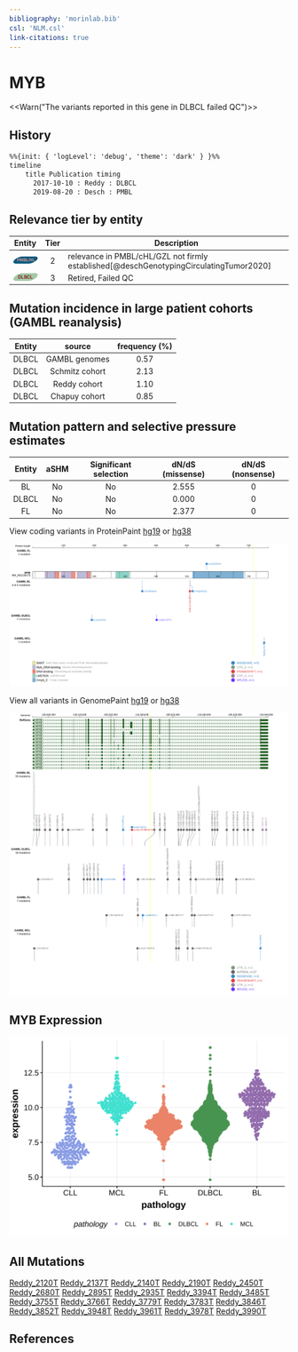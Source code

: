 ```yaml
---
bibliography: 'morinlab.bib'
csl: 'NLM.csl'
link-citations: true
---
```

# MYB

<<Warn("The variants reported in this gene in DLBCL failed QC")>>

## History
```mermaid
%%{init: { 'logLevel': 'debug', 'theme': 'dark' } }%%
timeline
    title Publication timing
      2017-10-10 : Reddy : DLBCL
      2019-08-20 : Desch : PMBL
```

## Relevance tier by entity

|Entity|Tier|Description                              |
|:------:|:----:|-----------------------------------------|
|![PMBL](images/icons/PMBL_tier2.png)|2|relevance in PMBL/cHL/GZL not firmly established[@deschGenotypingCirculatingTumor2020]|
|![DLBCL](images/icons/DLBCL_tier2.png) |3   |Retired, Failed QC|

## Mutation incidence in large patient cohorts (GAMBL reanalysis)

|Entity|source        |frequency (%)|
|:------:|:--------------:|:-------------:|
|DLBCL |GAMBL genomes |0.57         |
|DLBCL |Schmitz cohort|2.13         |
|DLBCL |Reddy cohort  |1.10         |
|DLBCL |Chapuy cohort |0.85         |

## Mutation pattern and selective pressure estimates

|Entity|aSHM|Significant selection|dN/dS (missense)|dN/dS (nonsense)|
|:------:|:----:|:---------------------:|:----------------:|:----------------:|
|BL    |No  |No                   |2.555           |0               |
|DLBCL |No  |No                   |0.000           |0               |
|FL    |No  |No                   |2.377           |0               |




View coding variants in ProteinPaint [hg19](https://morinlab.github.io/LLMPP/GAMBL/MYB_protein.html)  or [hg38](https://morinlab.github.io/LLMPP/GAMBL/MYB_protein_hg38.html)

![](images/proteinpaint/MYB_NM_001130173.svg)

View all variants in GenomePaint [hg19](https://morinlab.github.io/LLMPP/GAMBL/MYB.html)  or [hg38](https://morinlab.github.io/LLMPP/GAMBL/MYB_hg38.html)

![](images/proteinpaint/MYB.svg)

## MYB Expression
![](images/gene_expression/MYB_by_pathology.svg)
<!-- ORIGIN: reddyGeneticFunctionalDrivers2017 -->
<!-- DLBCL: reddyGeneticFunctionalDrivers2017 -->
<!-- PMBL: deschGenotypingCirculatingTumor2020 -->

## All Mutations

[Reddy_2120T](https://www.bcgsc.ca/downloads/morinlab/GAMBL/Reddy/igv_reports/Reddy_2120T.html)
[Reddy_2137T](https://www.bcgsc.ca/downloads/morinlab/GAMBL/Reddy/igv_reports/Reddy_2137T.html)
[Reddy_2140T](https://www.bcgsc.ca/downloads/morinlab/GAMBL/Reddy/igv_reports/Reddy_2140T.html)
[Reddy_2190T](https://www.bcgsc.ca/downloads/morinlab/GAMBL/Reddy/igv_reports/Reddy_2190T.html)
[Reddy_2450T](https://www.bcgsc.ca/downloads/morinlab/GAMBL/Reddy/igv_reports/Reddy_2450T.html)
[Reddy_2680T](https://www.bcgsc.ca/downloads/morinlab/GAMBL/Reddy/igv_reports/Reddy_2680T.html)
[Reddy_2895T](https://www.bcgsc.ca/downloads/morinlab/GAMBL/Reddy/igv_reports/Reddy_2895T.html)
[Reddy_2935T](https://www.bcgsc.ca/downloads/morinlab/GAMBL/Reddy/igv_reports/Reddy_2935T.html)
[Reddy_3394T](https://www.bcgsc.ca/downloads/morinlab/GAMBL/Reddy/igv_reports/Reddy_3394T.html)
[Reddy_3485T](https://www.bcgsc.ca/downloads/morinlab/GAMBL/Reddy/igv_reports/Reddy_3485T.html)
[Reddy_3755T](https://www.bcgsc.ca/downloads/morinlab/GAMBL/Reddy/igv_reports/Reddy_3755T.html)
[Reddy_3766T](https://www.bcgsc.ca/downloads/morinlab/GAMBL/Reddy/igv_reports/Reddy_3766T.html)
[Reddy_3779T](https://www.bcgsc.ca/downloads/morinlab/GAMBL/Reddy/igv_reports/Reddy_3779T.html)
[Reddy_3783T](https://www.bcgsc.ca/downloads/morinlab/GAMBL/Reddy/igv_reports/Reddy_3783T.html)
[Reddy_3846T](https://www.bcgsc.ca/downloads/morinlab/GAMBL/Reddy/igv_reports/Reddy_3846T.html)
[Reddy_3852T](https://www.bcgsc.ca/downloads/morinlab/GAMBL/Reddy/igv_reports/Reddy_3852T.html)
[Reddy_3948T](https://www.bcgsc.ca/downloads/morinlab/GAMBL/Reddy/igv_reports/Reddy_3948T.html)
[Reddy_3961T](https://www.bcgsc.ca/downloads/morinlab/GAMBL/Reddy/igv_reports/Reddy_3961T.html)
[Reddy_3978T](https://www.bcgsc.ca/downloads/morinlab/GAMBL/Reddy/igv_reports/Reddy_3978T.html)
[Reddy_3990T](https://www.bcgsc.ca/downloads/morinlab/GAMBL/Reddy/igv_reports/Reddy_3990T.html)

## References
